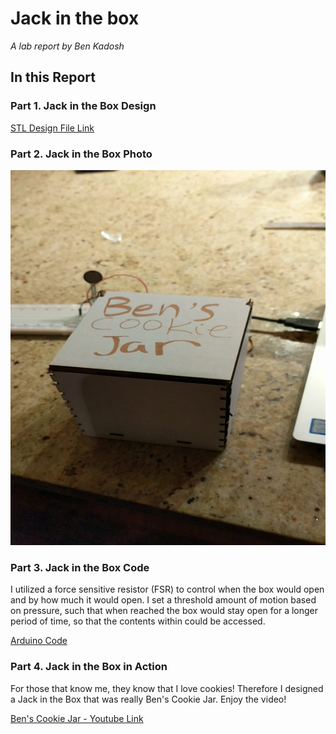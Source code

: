 # Jack in the box

*A lab report by Ben Kadosh*

## In this Report

### Part 1. Jack in the Box Design

[STL Design File Link](https://github.com/BenKadosh1/IDD-Fa19-Lab5/blob/master/Jack_In_The_Box_Cookie_BK.stl)

### Part 2. Jack in the Box Photo

<img src="https://github.com/BenKadosh1/IDD-Fa19-Lab5/blob/master/Jack_In_The_Box_BK.jpg" width=600 height=600>

### Part 3. Jack in the Box Code

I utilized a force sensitive resistor (FSR) to control when the box would open and by how much it would open. I set a threshold amount of motion based on pressure, such that when reached the box would stay open for a longer period of time, so that the contents within could be accessed. 

[Arduino Code](https://github.com/BenKadosh1/IDD-Fa19-Lab5/blob/master/Open_Box.ino)

### Part 4. Jack in the Box in Action

For those that know me, they know that I love cookies! Therefore I designed a Jack in the Box that was really Ben's Cookie Jar. Enjoy the video!

[Ben's Cookie Jar - Youtube Link](https://www.youtube.com/watch?v=lkaELoao-Ss&feature=youtu.be)

